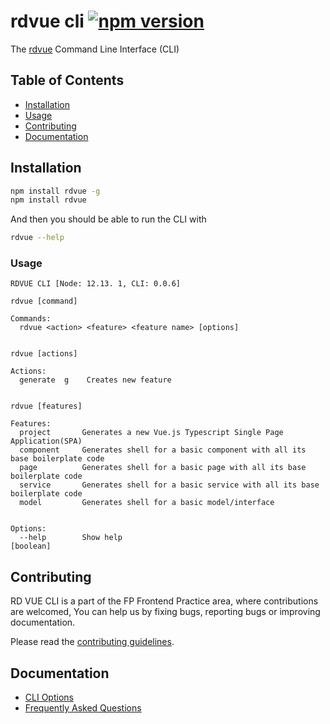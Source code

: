 # rdvue cli [![npm version](https://badge.fury.io/js/rdvue.svg)](https://badge.fury.io/js/rdvue)

The [rdvue](https://github.com/realdecoyit/rdvue/tree/master) Command Line Interface (CLI)

## Table of Contents

- [Installation](#installation)
- [Usage](#usage)
- [Contributing](#contributing)
- [Documentation](#documentation)

## Installation

```bash
npm install rdvue -g
npm install rdvue
```

And then you should be able to run the CLI with

```bash
rdvue --help
```

### Usage

```
RDVUE CLI [Node: 12.13. 1, CLI: 0.0.6]

rdvue [command]

Commands:
  rdvue <action> <feature> <feature name> [options]


rdvue [actions]

Actions:
  generate  g    Creates new feature


rdvue [features]

Features:
  project       Generates a new Vue.js Typescript Single Page Application(SPA)
  component     Generates shell for a basic component with all its base boilerplate code
  page          Generates shell for a basic page with all its base boilerplate code
  service       Generates shell for a basic service with all its base boilerplate code
  model         Generates shell for a basic model/interface


Options:
  --help        Show help                                                   [boolean]
```

## Contributing

RD VUE CLI is a part of the FP Frontend Practice area, where contributions are welcomed, You can help us by fixing bugs, reporting bugs or improving documentation.

Please read the [contributing guidelines](CONTRIBUTING.md).

## Documentation

- [CLI Options](docs/README.md)
- [Frequently Asked Questions](docs/FAQ.md)
